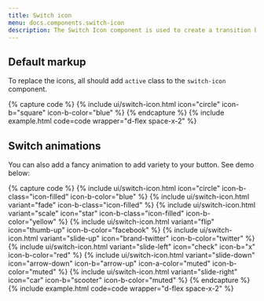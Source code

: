 ```yaml
---
title: Switch icon
menu: docs.components.switch-icon
description: The Switch Icon component is used to create a transition between two icons. You can use any icon, both line and filled version.
---
```


## Default markup

To replace the icons, all should add `active` class to the `switch-icon` component.

{% capture code %}
{% include ui/switch-icon.html icon="circle" icon-b="square" icon-b-color="blue"  %}
{% endcapture %}
{% include example.html code=code wrapper="d-flex space-x-2" %}

## Switch animations

You can also add a fancy animation to add variety to your button. See demo below:

{% capture code %}
{% include ui/switch-icon.html icon="circle" icon-b-class="icon-filled" icon-b-color="blue"  %}
{% include ui/switch-icon.html variant="fade" icon-b-class="icon-filled"  %}
{% include ui/switch-icon.html variant="scale" icon="star" icon-b-class="icon-filled" icon-b-color="yellow" %}
{% include ui/switch-icon.html variant="flip" icon="thumb-up" icon-b-color="facebook" %}
{% include ui/switch-icon.html variant="slide-up" icon="brand-twitter" icon-b-color="twitter" %}
{% include ui/switch-icon.html variant="slide-left" icon="check" icon-b="x" icon-b-color="red" %}
{% include ui/switch-icon.html variant="slide-down" icon="arrow-down" icon-b="arrow-up" icon-a-color="muted" icon-b-color="muted" %}
{% include ui/switch-icon.html variant="slide-right" icon="car" icon-b="scooter" icon-b-color="muted" %}
{% endcapture %}
{% include example.html code=code wrapper="d-flex space-x-2" %}